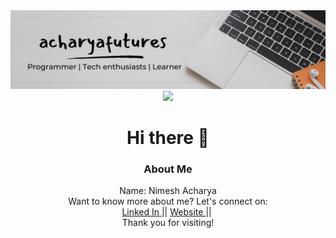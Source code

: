 <img src="https://github.com/acharyafutures/acharyafutures/blob/main/aaaaaa.jpeg">
<div id="header" align="center">
  <img src="https://media.giphy.com/media/5ndklThG9vUUdTmgMn/giphy.gif" width="100"/>
</div>
 <h1 align="center">Hi there 👋</h1>

 <h3 align="center">
   About Me
 </h3>
 <div align="center">
   Name: Nimesh Acharya
  </div>
 
<div align="center"> Want to know more about me? Let's connect on:</div>

<div id="badges" align="center">
  <a href="https://www.linkedin.com/in/acharyafutures/" target="_blank">
    Linked In
  </a>
  ||
  <a href="http://nimeshacharya.com.np/" target="_blank">
    Website
  </a>
  ||
  <img src="https://komarev.com/ghpvc/?username=acharyafutures&style=flat-square&color=blue" alt=""/>
 </div>
 
 
 <div align="center">Thank you for visiting!</div>
 


